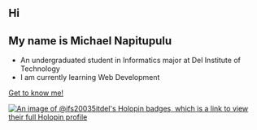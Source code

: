 ## Hi

## My name is Michael Napitupulu
- An undergraduated student in Informatics major at Del Institute of Technology
- I am currently learning Web Development

[Get to know me!](mailto:michaelalbertnapitupulu@gmail.com)

[![An image of @ifs20035itdel's Holopin badges, which is a link to view their full Holopin profile](https://holopin.me/ifs20035itdel)](https://holopin.io/@ifs20035itdel)
